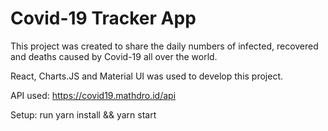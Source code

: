 # Covid-19 Tracker App

This project was created to share the daily numbers of infected, recovered and deaths caused by Covid-19 all over the world.

React, Charts.JS and Material UI was used to develop this project.

API used: https://covid19.mathdro.id/api

Setup: run yarn install && yarn start
